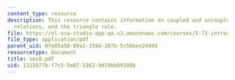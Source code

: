 ```yaml
---
content_type: resource
description: This resource contains information on coupled and uncoupled bases, recursion
  relations, and the triangle rule.
file: https://ol-ocw-studio-app-qa.s3.amazonaws.com/courses/5-73-introductory-quantum-mechanics-i-fall-2005/1315877bf7c55e8753629d19bb89100b_sec8.pdf
file_type: application/pdf
parent_uid: 07e05a58-89a1-159d-207b-5c56bee24449
resourcetype: Document
title: sec8.pdf
uid: 1315877b-f7c5-5e87-5362-9d19bb89100b
---
```

